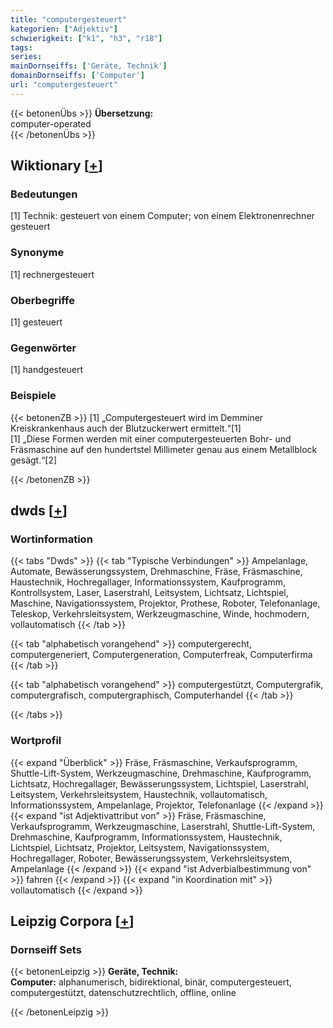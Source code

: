 ```yaml
---
title: "computergesteuert"
kategorien: ["Adjektiv"]
schwierigkeit: ["k1", "h3", "r18"]
tags:
series:
mainDornseiffs: ['Geräte, Technik']
domainDornseiffs: ['Computer']
url: "computergesteuert"
---
```


{{< betonenÜbs >}}
**Übersetzung:**  
computer-operated  
{{< /betonenÜbs >}}

## Wiktionary [[+](https://de.wiktionary.org/wiki/computergesteuert)]

### Bedeutungen
[1] Technik: gesteuert von einem Computer; von einem  Elektronenrechner gesteuert  

### Synonyme
[1] rechnergesteuert  

### Oberbegriffe
[1] gesteuert  

### Gegenwörter
[1] handgesteuert  

### Beispiele
{{< betonenZB >}}
[1] „Computergesteuert wird im Demminer Kreiskrankenhaus auch der Blutzuckerwert ermittelt.“[1]  
[1] „Diese Formen werden mit einer computergesteuerten Bohr- und Fräsmaschine auf den hundertstel Millimeter genau aus einem Metallblock gesägt.“[2]  

{{< /betonenZB >}}


## dwds [[+](https://www.dwds.de/wb/computergesteuert)]

### Wortinformation
{{< tabs "Dwds" >}}
{{< tab "Typische Verbindungen" >}}
Ampelanlage, Automate, Bewässerungssystem, Drehmaschine, Fräse, Fräsmaschine, Haustechnik, Hochregallager, Informationssystem, Kaufprogramm, Kontrollsystem, Laser, Laserstrahl, Leitsystem, Lichtsatz, Lichtspiel, Maschine, Navigationssystem, Projektor, Prothese, Roboter, Telefonanlage, Teleskop, Verkehrsleitsystem, Werkzeugmaschine, Winde, hochmodern, vollautomatisch
{{< /tab >}}

{{< tab "alphabetisch vorangehend" >}}
computergerecht, computergeneriert, Computergeneration, Computerfreak, Computerfirma
{{< /tab >}}

{{< tab "alphabetisch vorangehend" >}}
computergestützt, Computergrafik, computergrafisch, computergraphisch, Computerhandel
{{< /tab >}}

{{< /tabs >}}

### Wortprofil
{{< expand "Überblick" >}} Fräse, Fräsmaschine, Verkaufsprogramm, Shuttle-Lift-System, Werkzeugmaschine, Drehmaschine, Kaufprogramm, Lichtsatz, Hochregallager, Bewässerungssystem, Lichtspiel, Laserstrahl, Leitsystem, Verkehrsleitsystem, Haustechnik, vollautomatisch, Informationssystem, Ampelanlage, Projektor, Telefonanlage {{< /expand >}}
{{< expand "ist Adjektivattribut von" >}} Fräse, Fräsmaschine, Verkaufsprogramm, Werkzeugmaschine, Laserstrahl, Shuttle-Lift-System, Drehmaschine, Kaufprogramm, Informationssystem, Haustechnik, Lichtspiel, Lichtsatz, Projektor, Leitsystem, Navigationssystem, Hochregallager, Roboter, Bewässerungssystem, Verkehrsleitsystem, Ampelanlage {{< /expand >}}
{{< expand "ist Adverbialbestimmung von" >}} fahren {{< /expand >}}
{{< expand "in Koordination mit" >}} vollautomatisch {{< /expand >}}

## Leipzig Corpora [[+](https://corpora.uni-leipzig.de/en/res?word=computergesteuert&corpusId=deu_newscrawl-public_2018)]

### Dornseiff Sets
{{< betonenLeipzig >}}
**Geräte, Technik:**  
**Computer:** alphanumerisch, bidirektional, binär, computergesteuert, computergestützt, datenschutzrechtlich, offline, online  

{{< /betonenLeipzig >}}
